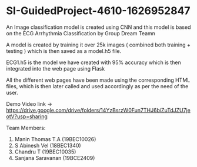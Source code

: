 # SI-GuidedProject-4610-1626952847
An Image classification model is created using CNN and this model is based on the ECG Arrhythmia Classification by Group Dream Teamn

A model is created by training it over 25k images ( combined both training + testing ) which is then saved as a model.h5 file. 

ECG1.h5 is the model we have created with 95% accuracy which is then integrated into the web page using Flask

All the different web pages have been made using the corresponding HTML files, which is then later called and used accordingly as per the need of the user.

Demo Video link -> https://drive.google.com/drive/folders/14YzBsrzW0Fun7THJ6biZuTdJZU7jeotV?usp=sharing

Team Members:
1)  Manin Thomas T.A (19BEC10026)
2) S Abinesh Vel (18BEC1340)
3) Chandru T (19BEC10035)
4) Sanjana Saravanan (19BCE2409)

